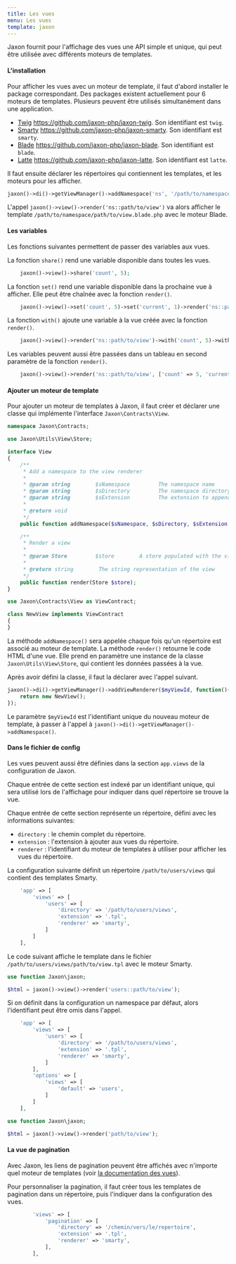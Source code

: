 ```yaml
---
title: Les vues
menu: Les vues
template: jaxon
---
```


Jaxon fournit pour l'affichage des vues une API simple et unique, qui peut être utilisée avec différents moteurs de templates.

#### L'installation

Pour afficher les vues avec un moteur de template, il faut d'abord installer le package correspondant.
Des packages existent actuellement pour 6 moteurs de templates. Plusieurs peuvent être utilisés simultanément dans une application.

- [Twig](https://twig.sensiolabs.org) https://github.com/jaxon-php/jaxon-twig. Son identifiant est `twig`.
- [Smarty](http://www.smarty.net) https://github.com/jaxon-php/jaxon-smarty. Son identifiant est `smarty`.
- [Blade](https://laravel.com/docs/master/blade) https://github.com/jaxon-php/jaxon-blade. Son identifiant est `blade`.
- [Latte](https://latte.nette.org) https://github.com/jaxon-php/jaxon-latte. Son identifiant est `latte`.

Il faut ensuite déclarer les répertoires qui contiennent les templates, et les moteurs pour les afficher.

```php
jaxon()->di()->getViewManager()->addNamespace('ns', '/path/to/namespace', '.blade.php', 'blade');
```

L'appel `jaxon()->view()->render('ns::path/to/view')` va alors afficher le template `/path/to/namespace/path/to/view.blade.php` avec le moteur Blade.

#### Les variables

Les fonctions suivantes permettent de passer des variables aux vues.

La fonction `share()` rend une variable disponible dans toutes les vues.

```php
    jaxon()->view()->share('count', 5);
```

La fonction `set()` rend une variable disponible dans la prochaine vue à afficher. Elle peut être chaînée avec la fonction `render()`.

```php
    jaxon()->view()->set('count', 5)->set('current', 1)->render('ns::path/to/view');
```

La fonction `with()` ajoute une variable à la vue créée avec la fonction `render()`.

```php
    jaxon()->view()->render('ns::path/to/view')->with('count', 5)->with('current', 1);
```

Les variables peuvent aussi être passées dans un tableau en second paramètre de la fonction `render()`.

```php
    jaxon()->view()->render('ns::path/to/view', ['count' => 5, 'current' => 1]);
```

#### Ajouter un moteur de template

Pour ajouter un moteur de templates à Jaxon, il faut créer et déclarer une classe qui implémente l'interface `Jaxon\Contracts\View`.

```php
namespace Jaxon\Contracts;

use Jaxon\Utils\View\Store;

interface View
{
    /**
     * Add a namespace to the view renderer
     *
     * @param string        $sNamespace         The namespace name
     * @param string        $sDirectory         The namespace directory
     * @param string        $sExtension         The extension to append to template names
     *
     * @return void
     */
    public function addNamespace($sNamespace, $sDirectory, $sExtension = '');

    /**
     * Render a view
     *
     * @param Store         $store        A store populated with the view data
     *
     * @return string        The string representation of the view
     */
    public function render(Store $store);
}
```

```php
use Jaxon\Contracts\View as ViewContract;

class NewView implements ViewContract
{
}
```

La méthode `addNamespace()` sera appelée chaque fois qu'un répertoire est associé au moteur de template.
La méthode `render()` retourne le code HTML d'une vue. Elle prend en paramètre une instance de la classe `Jaxon\Utils\View\Store`, qui contient les données passées à la vue.

Après avoir défini la classe, il faut la déclarer avec l'appel suivant.

```php
jaxon()->di()->getViewManager()->addViewRenderer($myViewId, function(){
    return new NewView();
});
```

Le paramètre `$myViewId` est l'identifiant unique du nouveau moteur de template, à passer à l'appel à `jaxon()->di()->getViewManager()->addNamespace()`.

#### Dans le fichier de config

Les vues peuvent aussi être définies dans la section `app.views` de la configuration de Jaxon.

Chaque entrée de cette section est indexé par un identifiant unique, qui sera utilisé lors de l'affichage pour indiquer dans quel répertoire se trouve la vue.

Chaque entrée de cette section représente un répertoire, défini avec les informations suivantes:

- `directory` : le chemin complet du répertoire.
- `extension` : l'extension à ajouter aux vues du répertoire.
- `renderer` : l'identifiant du moteur de templates à utiliser pour afficher les vues du répertoire.

La configuration suivante définit un répertoire `/path/to/users/views` qui contient des templates Smarty.

```php
    'app' => [
        'views' => [
            'users' => [
                'directory' => '/path/to/users/views',
                'extension' => '.tpl',
                'renderer' => 'smarty',
            ]
        ]
    ],
```

Le code suivant affiche le template dans le fichier `/path/to/users/views/path/to/view.tpl` avec le moteur Smarty.

```php
use function Jaxon\jaxon;

$html = jaxon()->view()->render('users::path/to/view');
```

Si on définit dans la configuration un namespace par défaut, alors l'identifiant peut être omis dans l'appel.

```php
    'app' => [
        'views' => [
            'users' => [
                'directory' => '/path/to/users/views',
                'extension' => '.tpl',
                'renderer' => 'smarty',
            ]
        ],
        'options' => [
            'views' => [
                'default' => 'users',
            ]
        ]
    ],
```

```php
use function Jaxon\jaxon;

$html = jaxon()->view()->render('path/to/view');
```

#### La vue de pagination

Avec Jaxon, les liens de pagination peuvent être affichés avec n'importe quel moteur de templates (voir [la documentation des vues](../views)).

Pour personnaliser la pagination, il faut créer tous les templates de pagination dans un répertoire, puis l'indiquer dans la configuration des vues.

```php
        'views' => [
            'pagination' => [
                'directory' => '/chemin/vers/le/repertoire',
                'extension' => '.tpl',
                'renderer' => 'smarty',
            ],
        ],
```
